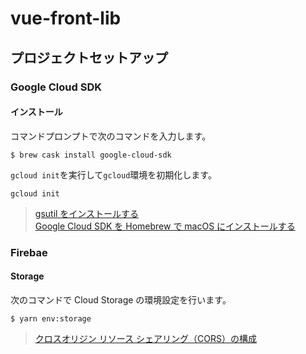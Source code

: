 # vue-front-lib

## プロジェクトセットアップ

### Google Cloud SDK

#### インストール

コマンドプロンプトで次のコマンドを入力します。

```
$ brew cask install google-cloud-sdk
```

`gcloud init`を実行して`gcloud`環境を初期化します。

```
gcloud init
```

> [gsutil をインストールする](https://cloud.google.com/storage/docs/gsutil_install?hl=ja)  
> [Google Cloud SDK を Homebrew で macOS にインストールする](https://qiita.com/niwasawa/items/40845748659892231e04)

### Firebae

#### Storage

次のコマンドで Cloud Storage の環境設定を行います。

```
$ yarn env:storage
```

> [クロスオリジン リソース シェアリング（CORS）の構成](https://cloud.google.com/storage/docs/configuring-cors?hl=ja)
